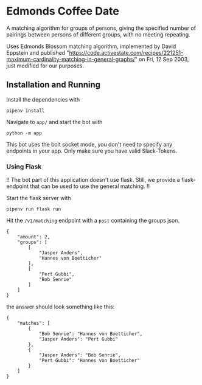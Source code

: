 # Edmonds Coffee Date
A matching algorithm for groups of persons, giving the specified number of pairings between persons of different groups, with no meeting repeating.

Uses Edmonds Blossom matching algorithm, implemented by David Eppstein and published "https://code.activestate.com/recipes/221251-maximum-cardinality-matching-in-general-graphs/" on Fri, 12 Sep 2003, just modified for our purposes.

## Installation and Running

Install the dependencies with

```
pipenv install
```

Navigate to `app/` and start the bot with 

```
python -m app
```

This bot uses the bolt socket mode, you don't need to specify any endpoints in your app. Only make sure you have valid Slack-Tokens.


### Using Flask

!! The bot part of this application doesn't use flask. 
Still, we provide a flask-endpoint that can be used to use the general matching. !!

Start the flask server with

```
pipenv run flask run
```

Hit the `/v1/matching` endpoint with a `post` containing the groups json.

```
{
    "amount": 2,
    "groups": [
        [
            "Jasper Anders",
            "Hannes von Boetticher"
        ],
        [
            "Pert Gubbi",
            "Bob Senrie"
        ]
    ]
}
```

the answer should look something like this:

```
{
	"matches": [
		{
			"Bob Senrie": "Hannes von Boetticher",
			"Jasper Anders": "Pert Gubbi"
		},
		{
			"Jasper Anders": "Bob Senrie",
			"Pert Gubbi": "Hannes von Boetticher"
		}
	]
}
```

